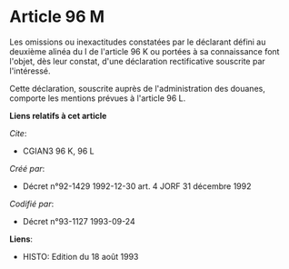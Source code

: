 # Article 96 M

Les omissions ou inexactitudes constatées par le déclarant défini au deuxième alinéa du I de l'article 96 K ou portées à sa
connaissance font l'objet, dès leur constat, d'une déclaration rectificative souscrite par l'intéressé.

Cette déclaration, souscrite auprès de l'administration des douanes, comporte les mentions prévues à l'article 96 L.

**Liens relatifs à cet article**

_Cite_:

  - CGIAN3 96 K, 96 L

_Créé par_:

  - Décret n°92-1429 1992-12-30 art. 4 JORF 31 décembre 1992

_Codifié par_:

  - Décret n°93-1127 1993-09-24

**Liens**:

  - HISTO: Edition du 18 août 1993
